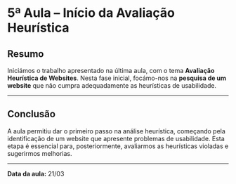 # 5ª Aula – Início da Avaliação Heurística

## Resumo

Iniciámos o trabalho apresentado na última aula, com o tema **Avaliação Heurística de Websites**.
Nesta fase inicial, focámo-nos na **pesquisa de um website** que não cumpra adequadamente as heurísticas de usabilidade.

---

## Conclusão

A aula permitiu dar o primeiro passo na análise heurística, começando pela identificação de um website que apresente problemas de usabilidade. Esta etapa é essencial para, posteriormente, avaliarmos as heurísticas violadas e sugerirmos melhorias.

---

**Data da aula:** 21/03